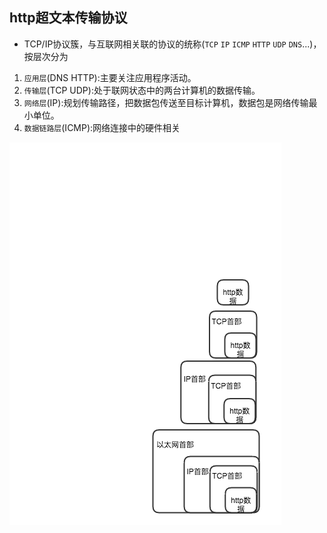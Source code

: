 ## http超文本传输协议

 * TCP/IP协议簇，与互联网相关联的协议的统称(`TCP` `IP` `ICMP` `HTTP` `UDP` `DNS`...)，按层次分为

  1. `应用层`(DNS HTTP):主要关注应用程序活动。
  2. `传输层`(TCP UDP):处于联网状态中的两台计算机的数据传输。
  3. `网络层`(IP):规划传输路径，把数据包传送至目标计算机，数据包是网络传输最小单位。
  4. `数据链路层`(ICMP):网络连接中的硬件相关



 ![TCP/IP协议簇数据](https://github.com/luyufa/NodeLearning/blob/master/network/tcp:ip.png)